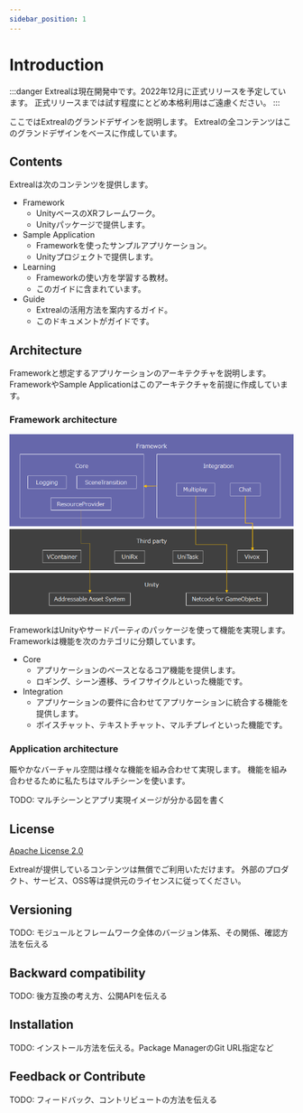 ```yaml
---
sidebar_position: 1
---
```


# Introduction

:::danger
Extrealは現在開発中です。2022年12月に正式リリースを予定しています。
正式リリースまでは試す程度にとどめ本格利用はご遠慮ください。
:::

ここではExtrealのグランドデザインを説明します。
Extrealの全コンテンツはこのグランドデザインをベースに作成しています。

## Contents

Extrealは次のコンテンツを提供します。

- Framework
  - UnityベースのXRフレームワーク。
  - Unityパッケージで提供します。
- Sample Application
  - Frameworkを使ったサンプルアプリケーション。
  - Unityプロジェクトで提供します。
- Learning
  - Frameworkの使い方を学習する教材。
  - このガイドに含まれています。
- Guide
  - Extrealの活用方法を案内するガイド。
  - このドキュメントがガイドです。

## Architecture

Frameworkと想定するアプリケーションのアーキテクチャを説明します。
FrameworkやSample Applicationはこのアーキテクチャを前提に作成しています。

### Framework architecture

![Framework architecture](/img/fw-arch.png)

FrameworkはUnityやサードパーティのパッケージを使って機能を実現します。
Frameworkは機能を次のカテゴリに分類しています。

- Core
  - アプリケーションのベースとなるコア機能を提供します。
  - ロギング、シーン遷移、ライフサイクルといった機能です。
- Integration
  - アプリケーションの要件に合わせてアプリケーションに統合する機能を提供します。
  - ボイスチャット、テキストチャット、マルチプレイといった機能です。

### Application architecture

賑やかなバーチャル空間は様々な機能を組み合わせて実現します。
機能を組み合わせるために私たちはマルチシーンを使います。

TODO: マルチシーンとアプリ実現イメージが分かる図を書く

## License

[Apache License 2.0](https://www.apache.org/licenses/LICENSE-2.0)

Extrealが提供しているコンテンツは無償でご利用いただけます。
外部のプロダクト、サービス、OSS等は提供元のライセンスに従ってください。

## Versioning



TODO: モジュールとフレームワーク全体のバージョン体系、その関係、確認方法を伝える

## Backward compatibility

TODO: 後方互換の考え方、公開APIを伝える

## Installation

TODO: インストール方法を伝える。Package ManagerのGit URL指定など

## Feedback or Contribute

TODO: フィードバック、コントリビュートの方法を伝える

